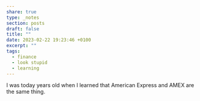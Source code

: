 ```yaml
---
share: true
type: _notes
section: posts
draft: false
title: ""
date: 2023-02-22 19:23:46 +0100
excerpt: ""
tags:
  - finance
  - look stupid
  - learning
---
```



I was today years old when I learned that American Express and AMEX are the same thing.